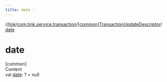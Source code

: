 ```yaml
---
title: date -
---
```

//[link](../../index.md)/[com.tink.service.transaction](../index.md)/[[common]TransactionUpdateDescriptor](index.md)/[date](date.md)



# date  
[common]  
Content  
val [date](date.md): <ERROR CLASS>? = null  



